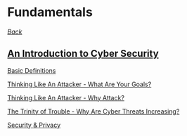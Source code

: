 # Fundamentals

*[Back](https://github.com/KeiferC/cyber-notes#contents)*

## [An Introduction to Cyber Security](./00-intro.md#an-introduction-to-cyber-security)

[Basic Definitions](./00-intro.md#definitions)

[Thinking Like An Attacker - What Are Your
Goals?](./00-intro.md#thinking-like-an-attacker---what-are-your-goals)

[Thinking Like An Attacker - Why
Attack?](./00-intro.md#thinking-like-an-attacker---why-attack)

[The Trinity of Trouble - Why Are Cyber Threats
Increasing?](./00-intro.md#the-trinity-of-trouble---why-are-cyber-threats-increasing)

[Security & Privacy](./00-intro.md#security-and-privacy)
